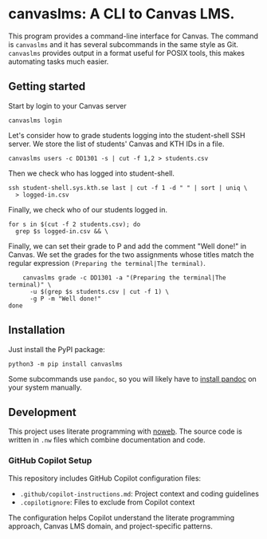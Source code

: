 # canvaslms: A CLI to Canvas LMS.

This program provides a command-line interface for Canvas. The command
is `canvaslms` and it has several subcommands in the same style as Git.
`canvaslms` provides output in a format useful for POSIX tools, this
makes automating tasks much easier.

## Getting started

Start by login to your Canvas server

``` {.text}
canvaslms login
```

Let's consider how to grade students logging into the student-shell SSH
server. We store the list of students' Canvas and KTH IDs in a file.

``` {.text}
canvaslms users -c DD1301 -s | cut -f 1,2 > students.csv
```

Then we check who has logged into student-shell.

``` {.text startFrom="2"}
ssh student-shell.sys.kth.se last | cut -f 1 -d " " | sort | uniq \
  > logged-in.csv
```

Finally, we check who of our students logged in.

``` {.text startFrom="4"}
for s in $(cut -f 2 students.csv); do
  grep $s logged-in.csv && \
```

Finally, we can set their grade to P and add the comment "Well done!" in
Canvas. We set the grades for the two assignments whose titles match the
regular expression `(Preparing the terminal|The terminal)`.

``` {.text startFrom="6"}
    canvaslms grade -c DD1301 -a "(Preparing the terminal|The terminal)" \
      -u $(grep $s students.csv | cut -f 1) \
      -g P -m "Well done!"
done
```

## Installation

Just install the PyPI package:
```
python3 -m pip install canvaslms
```
Some subcommands use `pandoc`, so you will likely have to [install 
pandoc][pandoc] on your system manually.

[pandoc]: https://pandoc.org/installing.html

## Development

This project uses literate programming with [noweb](https://www.cs.tufts.edu/~nr/noweb/). 
The source code is written in `.nw` files which combine documentation and code.

### GitHub Copilot Setup

This repository includes GitHub Copilot configuration files:
- `.github/copilot-instructions.md`: Project context and coding guidelines
- `.copilotignore`: Files to exclude from Copilot context

The configuration helps Copilot understand the literate programming approach, 
Canvas LMS domain, and project-specific patterns.
